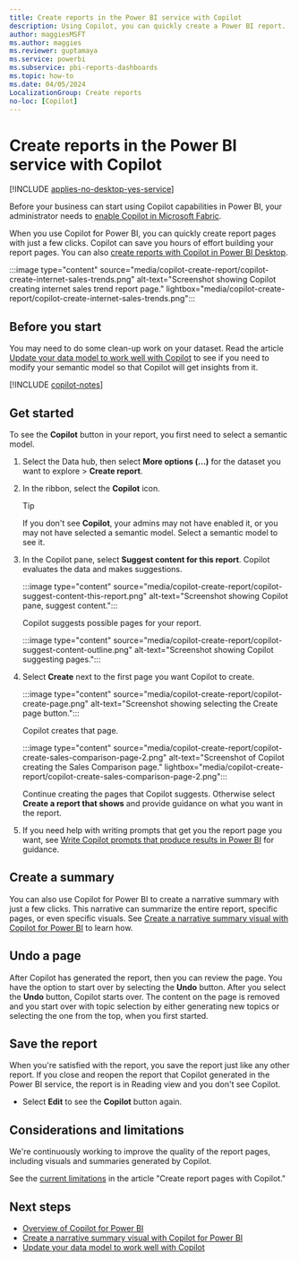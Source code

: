 ```yaml
---
title: Create reports in the Power BI service with Copilot
description: Using Copilot, you can quickly create a Power BI report.
author: maggiesMSFT
ms.author: maggies
ms.reviewer: guptamaya
ms.service: powerbi
ms.subservice: pbi-reports-dashboards
ms.topic: how-to
ms.date: 04/05/2024
LocalizationGroup: Create reports
no-loc: [Copilot]
---
```


# Create reports in the Power BI service with Copilot

[!INCLUDE [applies-no-desktop-yes-service](../includes/applies-no-desktop-yes-service.md)]

Before your business can start using Copilot capabilities in Power BI, your administrator needs to [enable Copilot in Microsoft Fabric](/fabric/get-started/copilot-fabric-overview).

When you use Copilot for Power BI, you can quickly create report pages with just a few clicks. Copilot can save you hours of effort building your report pages. You can also [create reports with Copilot in Power BI Desktop](copilot-create-desktop-report.md).

:::image type="content" source="media/copilot-create-report/copilot-create-internet-sales-trends.png" alt-text="Screenshot showing Copilot creating internet sales trend report page." lightbox="media/copilot-create-report/copilot-create-internet-sales-trends.png":::

## Before you start

You may need to do some clean-up work on your dataset. Read the article [Update your data model to work well with Copilot](copilot-evaluate-data.md) to see if you need to modify your semantic model so that Copilot will get insights from it.

[!INCLUDE [copilot-notes](../includes/copilot-notes.md)]

## Get started

To see the **Copilot** button in your report, you first need to select a semantic model.

1. Select the Data hub, then select **More options (...)** for the dataset you want to explore > **Create report**.

1. In the ribbon, select the **Copilot** icon.

    > [!TIP]
    > If you don't see **Copilot**, your admins may not have enabled it, or you may not have selected a semantic model. Select a semantic model to see it.

1. In the Copilot pane, select **Suggest content for this report**. Copilot evaluates the data and makes suggestions.

    :::image type="content" source="media/copilot-create-report/copilot-suggest-content-this-report.png" alt-text="Screenshot showing Copilot pane, suggest content.":::

    Copilot suggests possible pages for your report.

    :::image type="content" source="media/copilot-create-report/copilot-suggest-content-outline.png" alt-text="Screenshot showing Copilot suggesting pages.":::

1. Select **Create** next to the first page you want Copilot to create.

    :::image type="content" source="media/copilot-create-report/copilot-create-page.png" alt-text="Screenshot showing selecting the Create page button.":::

    Copilot creates that page. 

    :::image type="content" source="media/copilot-create-report/copilot-create-sales-comparison-page-2.png" alt-text="Screenshot of Copilot creating the Sales Comparison page." lightbox="media/copilot-create-report/copilot-create-sales-comparison-page-2.png":::

    Continue creating the pages that Copilot suggests. Otherwise select **Create a report that shows** and provide guidance on what you want in the report.

1. If you need help with writing prompts that get you the report page you want, see [Write Copilot prompts that produce results in Power BI](copilot-prompts-report-pages.md) for guidance.

## Create a summary

You can also use Copilot for Power BI to create a narrative summary with just a few clicks. This narrative can summarize the entire report, specific pages, or even specific visuals. See [Create a narrative summary visual with Copilot for Power BI](copilot-create-narrative.md) to learn how.

## Undo a page  

After Copilot has generated the report, then you can review the page. You have the option to start over by selecting the **Undo** button.  After you select the **Undo** button, Copilot starts over. The content on the page is removed and you start over with topic selection by either generating new topics or selecting the one from the top, when you first started.

## Save the report

When you're satisfied with the report, you save the report just like any other report. If you close and reopen the report that Copilot generated in the Power BI service, the report is in Reading view and you don't see Copilot.

- Select **Edit** to see the **Copilot** button again. 

## Considerations and limitations

We're continuously working to improve the quality of the report pages, including visuals and summaries generated by Copilot. 

See the [current limitations](copilot-create-reports.md#considerations-and-limitations) in the article "Create report pages with Copilot." 

## Next steps

- [Overview of Copilot for Power BI](copilot-introduction.md)
- [Create a narrative summary visual with Copilot for Power BI](copilot-create-narrative.md)
- [Update your data model to work well with Copilot](copilot-evaluate-data.md)
